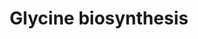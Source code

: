 ---
annotations:
- type: Pathway Ontology
  value: glycine biosynthetic pathway
authors:
- J.Heckman
- MaintBot
- Christine Chichester
- Egonw
- Khanspers
description: Based on http://pathway.yeastgenome.org/biocyc/
last-edited: 2017-07-21
organisms:
- Saccharomyces cerevisiae
redirect_from:
- /index.php/Pathway:WP261
- /instance/WP261
schema-jsonld:
- '@context': https://schema.org/
  '@id': https://wikipathways.github.io/pathways/WP261.html
  '@type': Dataset
  creator:
    '@type': Organization
    name: WikiPathways
  description: Based on http://pathway.yeastgenome.org/biocyc/
  keywords:
  - L-serine
  - L-glycine
  - L-threonine
  - H2O
  - SHM2
  - GLY1
  - L-alanine
  - acetaldehyde
  - AGX1
  - 5,10-methylene-THF
  - SHM1
  - THF
  - pyruvate
  - glyoxylate
  license: CC0
  name: Glycine biosynthesis
seo: CreativeWork
title: Glycine biosynthesis
wpid: WP261
---